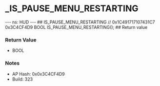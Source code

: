 # _IS_PAUSE_MENU_RESTARTING

--- ns: HUD --- ## IS_PAUSE_MENU_RESTARTING  // 0x1C491717107431C7 0x3C4CF4D9 BOOL IS_PAUSE_MENU_RESTARTING();   ## Return value

### Return Value
* BOOL

### Notes
* AP Hash: 0x0x3C4CF4D9
* Build: 323

